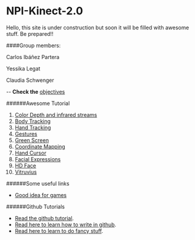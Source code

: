 # NPI-Kinect-2.0

Hello, this site is under construction but soon it will be filled with awesome stuff. Be prepared!!

####Group members:

Carlos Ibáñez Partera

Yessika Legat

Claudia Schwenger

--
**Check the** [objectives](TODO.md)

######Awesome Tutorial

1. [Color Depth and infrared streams](http://pterneas.com/2014/02/20/kinect-for-windows-version-2-color-depth-and-infrared-streams/)
2. [Body Tracking](http://pterneas.com/2014/03/13/kinect-for-windows-version-2-body-tracking/)
3. [Hand Tracking](http://pterneas.com/2014/03/21/kinect-for-windows-version-2-hand-tracking/)
4. [Gestures](http://pterneas.com/2014/01/27/implementing-kinect-gestures/)
5. [Green Screen](http://pterneas.com/2014/04/11/kinect-background-removal/)
6. [Coordinate Mapping](http://pterneas.com/2014/05/06/understanding-kinect-coordinate-mapping/)
7. [Hand Cursor](http://pterneas.com/2014/06/06/kinect-cursor-for-hand-tracking/)
8. [Facial Expressions](http://pterneas.com/2014/12/21/kinect-2-face-basics/)
9. [HD Face](http://pterneas.com/2015/06/06/kinect-hd-face/)
10. [Vitruvius](http://pterneas.com/2015/09/26/vitruvius/)

######Some useful links
- [Good idea for games](https://forums.oculus.com/viewtopic.php?t=832#p8548)

######Github Tutorials
- [Read the github tutorial](https://guides.github.com/activities/hello-world/).
- [Read here to learn how to write in github](https://help.github.com/articles/markdown-basics/).
- [Read here to learn to do fancy stuff](https://help.github.com/articles/github-flavored-markdown/).
